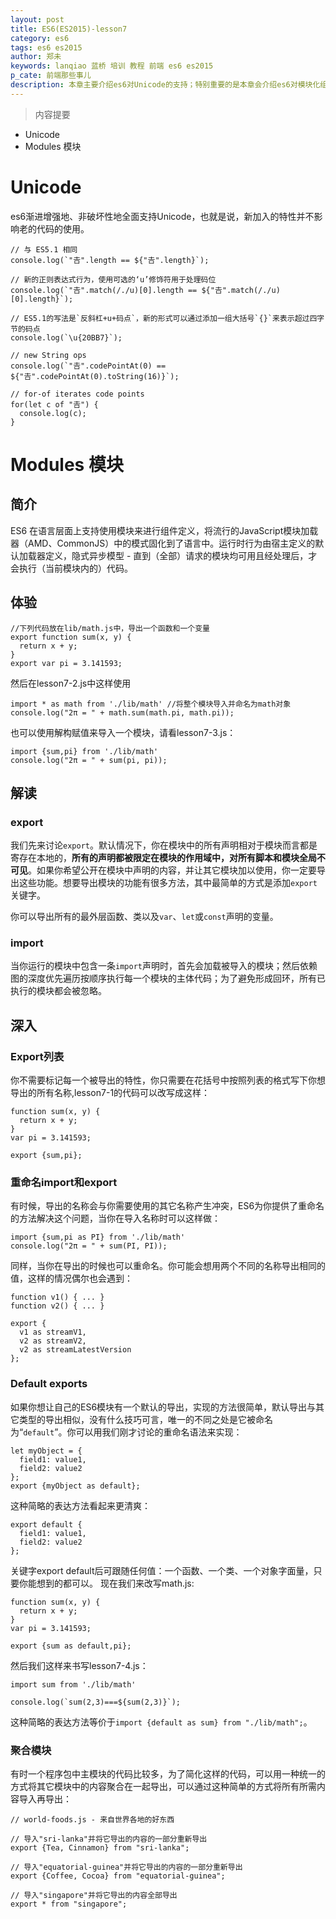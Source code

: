 ```yaml
---
layout: post
title: ES6(ES2015)-lesson7
category: es6
tags: es6 es2015
author: 郑未
keywords: lanqiao 蓝桥 培训 教程 前端 es6 es2015
p_cate: 前端那些事儿
description: 本章主要介绍es6对Unicode的支持；特别重要的是本章会介绍es6对模块化组件的支持
---
```

>内容提要

- Unicode
- Modules 模块

# Unicode

es6渐进增强地、非破坏性地全面支持Unicode，也就是说，新加入的特性并不影响老的代码的使用。

    // 与 ES5.1 相同
    console.log(`"𠮷".length == ${"𠮷".length}`);

    // 新的正则表达式行为，使用可选的‘u’修饰符用于处理码位
    console.log(`"𠮷".match(/./u)[0].length == ${"𠮷".match(/./u)[0].length}`);

    // ES5.1的写法是`反斜杠+u+码点`，新的形式可以通过添加一组大括号`{}`来表示超过四字节的码点
    console.log(`\u{20BB7}`);

    // new String ops
    console.log(`"𠮷".codePointAt(0) == ${"𠮷".codePointAt(0).toString(16)}`);

    // for-of iterates code points
    for(let c of "𠮷") {
      console.log(c);
    }

# Modules 模块

## 简介

ES6 在语言层面上支持使用模块来进行组件定义，将流行的JavaScript模块加载器（AMD、CommonJS）中的模式固化到了语言中。运行时行为由宿主定义的默认加载器定义，隐式异步模型 - 直到（全部）请求的模块均可用且经处理后，才会执行（当前模块内的）代码。

## 体验

    //下列代码放在lib/math.js中，导出一个函数和一个变量
    export function sum(x, y) {
      return x + y;
    }
    export var pi = 3.141593;

然后在lesson7-2.js中这样使用

    import * as math from './lib/math' //将整个模块导入并命名为math对象
    console.log("2π = " + math.sum(math.pi, math.pi));

也可以使用解构赋值来导入一个模块，请看lesson7-3.js：

    import {sum,pi} from './lib/math'
    console.log("2π = " + sum(pi, pi));

## 解读

### export

我们先来讨论`export`。默认情况下，你在模块中的所有声明相对于模块而言都是寄存在本地的，**所有的声明都被限定在模块的作用域中，对所有脚本和模块全局不可见**。如果你希望公开在模块中声明的内容，并让其它模块加以使用，你一定要导出这些功能。想要导出模块的功能有很多方法，其中最简单的方式是添加`export`关键字。

你可以导出所有的最外层函数、类以及`var`、`let`或`const`声明的变量。

### import

当你运行的模块中包含一条`import`声明时，首先会加载被导入的模块；然后依赖图的深度优先遍历按顺序执行每一个模块的主体代码；为了避免形成回环，所有已执行的模块都会被忽略。

## 深入

### Export列表

你不需要标记每一个被导出的特性，你只需要在花括号中按照列表的格式写下你想导出的所有名称,lesson7-1的代码可以改写成这样：

    function sum(x, y) {
      return x + y;
    }
    var pi = 3.141593;

    export {sum,pi};

### 重命名import和export

有时候，导出的名称会与你需要使用的其它名称产生冲突，ES6为你提供了重命名的方法解决这个问题，当你在导入名称时可以这样做：

    import {sum,pi as PI} from './lib/math'
    console.log("2π = " + sum(PI, PI));

同样，当你在导出的时候也可以重命名。你可能会想用两个不同的名称导出相同的值，这样的情况偶尔也会遇到：

    function v1() { ... }
    function v2() { ... }

    export {
      v1 as streamV1,
      v2 as streamV2,
      v2 as streamLatestVersion
    };

### Default exports

如果你想让自己的ES6模块有一个默认的导出，实现的方法很简单，默认导出与其它类型的导出相似，没有什么技巧可言，唯一的不同之处是它被命名为“`default`”。你可以用我们刚才讨论的重命名语法来实现：

    let myObject = {
      field1: value1,
      field2: value2
    };
    export {myObject as default};

这种简略的表达方法看起来更清爽：

    export default {
      field1: value1,
      field2: value2
    };

关键字export default后可跟随任何值：一个函数、一个类、一个对象字面量，只要你能想到的都可以。
现在我们来改写math.js:

    function sum(x, y) {
      return x + y;
    }
    var pi = 3.141593;

    export {sum as default,pi};

然后我们这样来书写lesson7-4.js：

    import sum from './lib/math'

    console.log(`sum(2,3)===${sum(2,3)}`);

这种简略的表达方法等价于`import {default as sum} from "./lib/math";`。

### 聚合模块

有时一个程序包中主模块的代码比较多，为了简化这样的代码，可以用一种统一的方式将其它模块中的内容聚合在一起导出，可以通过这种简单的方式将所有所需内容导入再导出：

    // world-foods.js - 来自世界各地的好东西

    // 导入"sri-lanka"并将它导出的内容的一部分重新导出
    export {Tea, Cinnamon} from "sri-lanka";

    // 导入"equatorial-guinea"并将它导出的内容的一部分重新导出
    export {Coffee, Cocoa} from "equatorial-guinea";

    // 导入"singapore"并将它导出的内容全部导出
    export * from "singapore";


